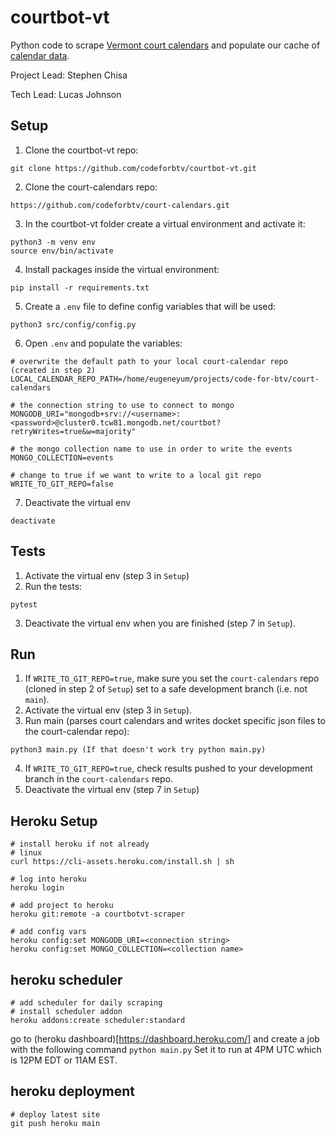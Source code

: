 # courtbot-vt
Python code to scrape [Vermont court calendars](https://www.vermontjudiciary.org/court-calendars) and populate our
cache of [calendar data](https://github.com/codeforbtv/court-calendars).

Project Lead: Stephen Chisa

Tech Lead: Lucas Johnson

## Setup
1. Clone the courtbot-vt repo:
```
git clone https://github.com/codeforbtv/courtbot-vt.git
```
2. Clone the court-calendars repo:
```
https://github.com/codeforbtv/court-calendars.git
```
3. In the courtbot-vt folder create a virtual environment and activate it:
```
python3 -m venv env
source env/bin/activate
```
4. Install packages inside the virtual environment:
```
pip install -r requirements.txt
```
5. Create a `.env` file to define config variables that will be used:
```
python3 src/config/config.py
```
6. Open `.env` and populate the variables:
```
# overwrite the default path to your local court-calendar repo (created in step 2)
LOCAL_CALENDAR_REPO_PATH=/home/eugeneyum/projects/code-for-btv/court-calendars

# the connection string to use to connect to mongo
MONGODB_URI="mongodb+srv://<username>:<password>@cluster0.tcw81.mongodb.net/courtbot?retryWrites=true&w=majority"

# the mongo collection name to use in order to write the events
MONGO_COLLECTION=events

# change to true if we want to write to a local git repo
WRITE_TO_GIT_REPO=false
```
7. Deactivate the virtual env
```
deactivate
```

## Tests
1. Activate the virtual env (step 3 in `Setup`)
2. Run the tests:
```
pytest
```
3. Deactivate the virtual env when you are finished (step 7 in `Setup`). 

## Run
1. If `WRITE_TO_GIT_REPO=true`, make sure you set the `court-calendars` repo (cloned in step 2 of `Setup`) set to a safe development branch (i.e. not `main`).
2. Activate the virtual env (step 3 in `Setup`). 
3. Run main (parses court calendars and writes docket specific json files to the court-calendar repo):
```
python3 main.py (If that doesn't work try python main.py)
```
4. If `WRITE_TO_GIT_REPO=true`, check results pushed to your development branch in the `court-calendars` repo. 
5. Deactivate the virtual env (step 7 in `Setup`)

## Heroku Setup

```
# install heroku if not already
# linux
curl https://cli-assets.heroku.com/install.sh | sh

# log into heroku
heroku login

# add project to heroku
heroku git:remote -a courtbotvt-scraper

# add config vars
heroku config:set MONGODB_URI=<connection string>
heroku config:set MONGO_COLLECTION=<collection name>
```

## heroku scheduler

```
# add scheduler for daily scraping
# install scheduler addon
heroku addons:create scheduler:standard
```

go to (heroku dashboard)[https://dashboard.heroku.com/] and create a job with the following command
`python main.py`
Set it to run at 4PM UTC which is 12PM EDT or 11AM EST.

## heroku deployment

```
# deploy latest site
git push heroku main
```

